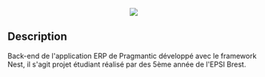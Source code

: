 <p align="center">
    <img src="https://static.wixstatic.com/media/7acb88_9cc915d5c28b47c39ecf519510896a63~mv2.png/v1/fill/w_243,h_52,al_c,q_85,usm_0.66_1.00_0.01,enc_auto/Pragmantic_Ombre.png">
</p>


## Description

Back-end de l'application ERP de Pragmantic développé avec le framework Nest, il s'agit projet étudiant réalisé par des 5ème année de l'EPSI Brest.


